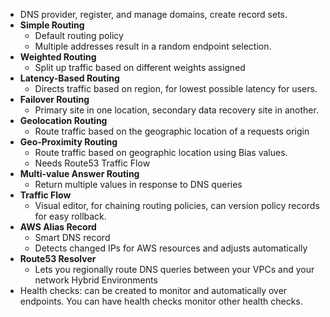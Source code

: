 - DNS provider, register, and manage domains, create record sets.
- **Simple Routing**
	- Default routing policy
	- Multiple addresses result in a random endpoint selection.
- **Weighted Routing**
	- Split up traffic based on different weights assigned
- **Latency-Based Routing**
	- Directs traffic based on region, for lowest possible latency for users.
- **Failover Routing**
	- Primary site in one location, secondary data recovery site in another.
- **Geolocation Routing**
	- Route traffic based on the geographic location of a requests origin
- **Geo-Proximity Routing**
	- Route traffic based on geographic location using Bias values.
	- Needs Route53 Traffic Flow
- **Multi-value Answer Routing**
	- Return multiple values in response to DNS queries
- **Traffic Flow**
	- Visual editor, for chaining routing policies, can version policy records for easy rollback.
- **AWS Alias Record**
	- Smart DNS record
	- Detects changed IPs for AWS resources and adjusts automatically
- **Route53 Resolver**
	- Lets you regionally route DNS queries between your VPCs and your network Hybrid Environments
- Health checks: can be created to monitor and automatically over endpoints. You can have health checks monitor other health checks.